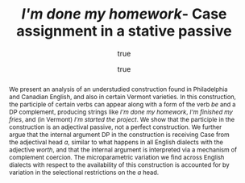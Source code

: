 ---
layout: paper
title: "<i>I'm done my homework</i>- Case assignment in a stative passive"
year: forthcoming
author: [ { name: "Josef Fruehwald", url: "https://jofrhwld.github.ip" }, 
  			{name: "Neil Myler", url: "https://sites.google.com/site/neilmylerlinguist/" }]
abstract: "We present an analysis of an understudied construction found in Philadelphia and Canadian English, and also in certain Vermont varieties. In this construction, the participle of certain verbs can appear along with a form of the verb <i>be</i> and a DP complement, producing strings like <i>I'm done my homework</i>, <i>I'm finished my fries</i>, and (in Vermont) <i>I'm started the project</i>. We show that the participle in the construction is an adjectival passive, not a perfect construction. We further argue that the internal argument DP in the construction is receiving Case from the adjectival head <i>a</i>, similar to what happens in all English dialects with the adjective <i>worth</i>, and that the internal argument is interpreted via a mechanism of complement coercion. The microparametric variation we find across English dialects with respect to the availability of this construction is accounted for by variation in the selectional restrictions on the <i>a</i> head."
accepted: ["Linguistic Variation"]
docs: [{format: "Accepted Draft", url: "/rpaper/FruehwaldMyler_bedone.pdf" }]
categories: [rpaper]
display-category: "Journal paper"
comments: true
---